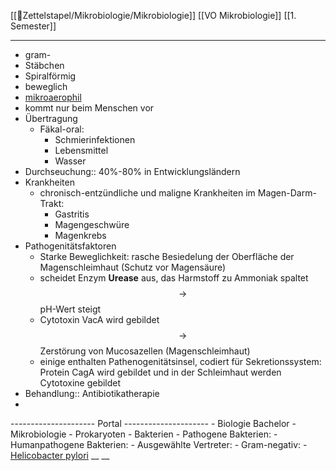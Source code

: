 [[📂Zettelstapel/Mikrobiologie/Mikrobiologie]] [[VO Mikrobiologie]] [[1. Semester]]

---

- gram-
- Stäbchen
- Spiralförmig
- beweglich
- [mikroaerophil](mikroaerophil.md)
- kommt nur beim Menschen vor
- Übertragung
	- Fäkal-oral:
		- Schmierinfektionen
		- Lebensmittel
		- Wasser
- Durchseuchung:: 40%-80% in Entwicklungsländern
- Krankheiten
	- chronisch-entzündliche und maligne Krankheiten im Magen-Darm-Trakt:
		- Gastritis
		- Magengeschwüre
		- Magenkrebs
- Pathogenitätsfaktoren
	- Starke Beweglichkeit: rasche Besiedelung der Oberfläche der Magenschleimhaut (Schutz vor Magensäure)
	- scheidet Enzym  __Urease__  aus, das Harmstoff zu Ammoniak spaltet $$ \rightarrow $$ pH-Wert steigt
	- Cytotoxin VacA wird gebildet $$ \rightarrow $$ Zerstörung von Mucosazellen (Magenschleimhaut)
	- einige enthalten Pathenogenitätsinsel, codiert für Sekretionssystem: Protein CagA wird gebildet und in der Schleimhaut werden Cytotoxine gebildet
- Behandlung:: Antibiotikatherapie
- 
--------------------- Portal ---------------------
	- Biologie Bachelor
		- Mikrobiologie
			- Prokaryoten
				- Bakterien
					- Pathogene Bakterien:
						- Humanpathogene Bakterien:
							- Ausgewählte Vertreter: 
								- Gram-negativ:
									- [Helicobacter pylori](%F0%9F%93%82Zettelstapel/Mikrobiologie/Helicobacter-pylori.md) __ __ 
